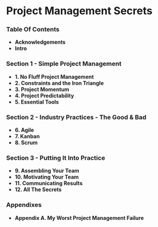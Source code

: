 # Project Management Secrets

### Table Of Contents
* **Acknowledgements**
* **Intro**

### Section 1 - Simple Project Management
* **1. No Fluff Project Management**
* **2. Constraints and the Iron Triangle**
* **3. Project Momentum**
* **4. Project Predictability**
* **5. Essential Tools**

### Section 2 - Industry Practices - The Good & Bad
* **6. Agile**
* **7. Kanban**
* **8. Scrum**

### Section 3 - Putting It Into Practice
* **9. Assembling Your Team**
* **10. Motivating Your Team**
* **11. Communicating Results**
* **12. All The Secrets**

### Appendixes
* **Appendix A. My Worst Project Management Failure**